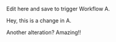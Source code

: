 Edit here and save to trigger Workflow A.

Hey, this is a change in A.

Another alteration? Amazing!!
